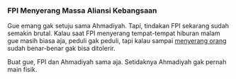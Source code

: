 ### FPI Menyerang Massa Aliansi Kebangsaan

Gue emang gak setuju sama Ahmadiyah. Tapi, tindakan FPI sekarang sudah semakin brutal. Kalau saat FPI menyerang tempat-tempat hiburan malam gue masih biasa aja, peduli gak peduli, tapi kalau sampai [menyerang orang](http://www.liputan6.com/ibukota/?id=160208) sudah benar-benar gak bisa ditolerir.

Buat gue, FPI dan Ahmadiyah sama aja. Setidaknya Ahmadiyah gak pernah main fisik.

<!-- METADATA: {"time": "2008-06-01 08:13:34", "title": "FPI Menyerang Massa Aliansi Kebangsaan"} -->
